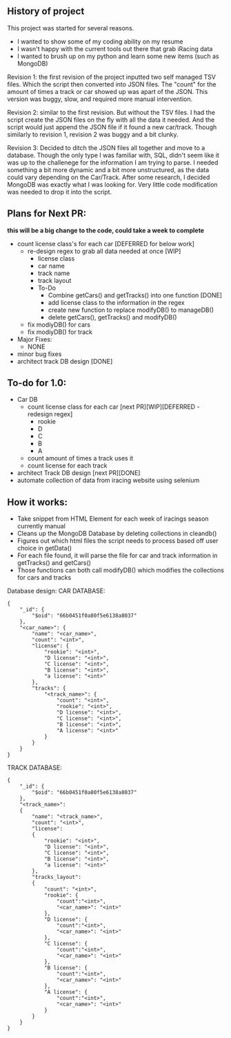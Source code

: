 ## History of project
This project was started for several reasons.
- I wanted to show some of my coding ability on my resume
- I wasn't happy with the current tools out there that grab iRacing data
- I wanted to brush up on my python and learn some new items (such as MongoDB)

Revision 1: the first revision of the project inputted two self managed TSV files. Which the script then converted into JSON files. The "count" for the amount of times a track or car showed up was apart of the JSON. This version was buggy, slow, and required more manual intervention.

Revision 2: similar to the first revision. But without the TSV files. I had the script create the JSON files on the fly with all the data it needed. And the script would just append the JSON file if it found a new car/track. Though similarly to revision 1, revision 2 was buggy and a bit clunky. 

Revision 3: Decided to ditch the JSON files all together and move to a database. Though the only type I was familiar with, SQL, didn't seem like it was up to the challenege for the information I am trying to parse. I needed something a bit more dynamic and a bit more unstructured, as the data could vary depending on the Car/Track. After some research, I decided MongoDB was exactly what I was looking for. Very little code modification was needed to drop it into the script. 

## Plans for Next PR:
**this will be a big change to the code, could take a week to complete** 
- count license class's for each car [DEFERRED for below work]
    - re-design regex to grab all data needed at once [WIP]
        -  license class
        -  car name
        -  track name
        -  track layout
        -  To-Do
            - Combine getCars() and getTracks() into one function [DONE]
            - add license class to the information in the regex
            - create new function to replace modifyDB() to manageDB()
            - delete getCars(), getTracks() and modifyDB()
    - fix modiyDB() for cars
    - fix modiyDB() for track
- Major Fixes:
    - NONE
- minor bug fixes
- architect track DB design [DONE]

## To-do for 1.0:
- Car DB
  - count license class for each car [next PR][WIP][DEFERRED - redesign regex]
    - rookie
    - D
    - C
    - B
    - A
  - count amount of times a track uses it
  - count license for each track
- architect Track DB design [next PR][DONE]
- automate collection of data from iracing website using selenium

## How it works:
- Take snippet from HTML Element for each week of iracings season currently manual
- Cleans up the MongoDB Database by deleting collections in cleandb()
- Figures out which html files the script needs to process based off user choice in getData()
- For each file found, it will parse the file for car and track information in getTracks() and getCars()
- Those functions can both call modifyDB() which modifies the collections for cars and tracks

Database design:
CAR DATABASE:
```
{
    "_id": {
        "$oid": "66b0451f0a80f5e6138a8037"
    },
    "<car_name>": {
        "name": "<car_name>",
        "count": "<int>",
        "license": {
            "rookie": "<int>",
            "D license": "<int>",
            "C license": "<int>",
            "B license": "<int>",
            "a license": "<int>"
        },
        "tracks": {
            "<track_name>": {
                "count": "<int>",
                "rookie": "<int>",
                "D license": "<int>",
                "C license": "<int>",
                "B license": "<int>",
                "A license": "<int>"
            }
        }
    }
}
```
TRACK DATABASE:
```
{
    "_id": {
        "$oid": "66b0451f0a80f5e6138a8037"
    },
    "<track_name>": 
    {
        "name": "<track_name>",
        "count": "<int>",
        "license": 
        {
            "rookie": "<int>",
            "D license": "<int>",
            "C license": "<int>",
            "B license": "<int>",
            "a license": "<int>"
        },
        "tracks_layout": 
        {
            "count": "<int>",
            "rookie": {
                "count":"<int>",
                "<car_name>": "<int>"
            },
            "D license": {
                "count":"<int>",
                "<car_name>": "<int>"
            },
            "C license": {
                "count":"<int>",
                "<car_name>": "<int>"
            },
            "B license": {
                "count":"<int>",
                "<car_name>": "<int>"
            },
            "A license": {
                "count":"<int>",
                "<car_name>": "<int>"
            }
        }
    }
}
```
